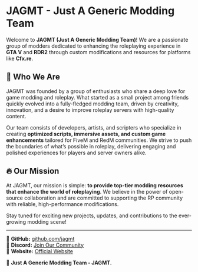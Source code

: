 # JAGMT - Just A Generic Modding Team

Welcome to **JAGMT (Just A Generic Modding Team)**! We are a passionate group of modders dedicated to enhancing the roleplaying experience in **GTA V** and **RDR2** through custom modifications and resources for platforms like **Cfx.re**.

## 🌟 Who We Are
JAGMT was founded by a group of enthusiasts who share a deep love for game modding and roleplay. What started as a small project among friends quickly evolved into a fully-fledged modding team, driven by creativity, innovation, and a desire to improve roleplay servers with high-quality content. 

Our team consists of developers, artists, and scripters who specialize in creating **optimized scripts, immersive assets, and custom game enhancements** tailored for FiveM and RedM communities. We strive to push the boundaries of what’s possible in roleplay, delivering engaging and polished experiences for players and server owners alike.

## 🔥 Our Mission
At JAGMT, our mission is simple: **to provide top-tier modding resources that enhance the world of roleplaying**. We believe in the power of open-source collaboration and are committed to supporting the RP community with reliable, high-performance modifications.

Stay tuned for exciting new projects, updates, and contributions to the ever-growing modding scene!

---

📌 **GitHub:** [github.com/jagmt](https://github.com/jagmt)  
📌 **Discord:** [Join Our Community](https://discord.gg/ZJFqZsFZVq)  
📌 **Website:** [Official Website](https://google.com)  

🚀 **Just A Generic Modding Team - JAGMT.**
